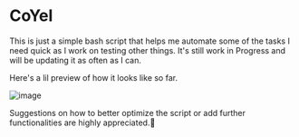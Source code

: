 # CoYel

This is just a simple bash script that helps me automate some of the tasks I need quick as I work on testing other things. It's still work in Progress and will be updating it as often as I can.

Here's a lil preview of how it looks like so far.

![image](https://github.com/05t3/Bash-Scripts/assets/58165365/cc23b700-20a1-4530-8937-66f1a584fbdf)


Suggestions on how to better optimize the script or add further functionalities are highly appreciated.🤗
